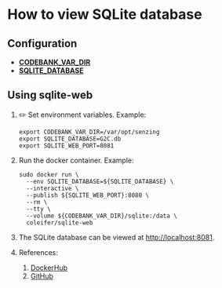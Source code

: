 # How to view SQLite database

## Configuration

- **[CODEBANK_VAR_DIR](https://github.com/richiebono/knowledge-base/blob/main/lists/environment-variables.md#senzing_var_dir)**
- **[SQLITE_DATABASE](https://github.com/richiebono/knowledge-base/blob/main/lists/environment-variables.md#sqlite_database)**

## Using sqlite-web

1. :pencil2: Set environment variables.  Example:

    ```console
    export CODEBANK_VAR_DIR=/var/opt/senzing
    export SQLITE_DATABASE=G2C.db
    export SQLITE_WEB_PORT=8081
    ```

1. Run the docker container.  Example:

    ```console
    sudo docker run \
      --env SQLITE_DATABASE=${SQLITE_DATABASE} \
      --interactive \
      --publish ${SQLITE_WEB_PORT}:8080 \
      --rm \
      --tty \
      --volume ${CODEBANK_VAR_DIR}/sqlite:/data \
      coleifer/sqlite-web
    ```

1. The SQLite database can be viewed at
   [http://localhost:8081](http://localhost:8081).

1. References:
    1. [DockerHub](https://hub.docker.com/r/coleifer/sqlite-web)
    1. [GitHub](https://github.com/coleifer/sqlite-web)
